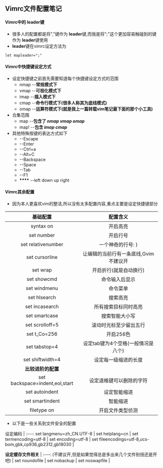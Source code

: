 ## Vimrc文件配置笔记

#### Vimrc中的 **leader**键
- 很多人的配置都是将","键作为 **leader**键,而我是将";"这个更加容易触碰到的键作为 **leader**键使用
-  **leader**键在vimrc设定方法为
```
let mapleader=";"
```

#### Vimrc中快捷键设定方式
- 设定快捷键之前首先需要知道每个快捷键设定方式的范围
	- nmap --**常规模式下**
	- vmap --**可视化模式下**
	- imap --**插入模式下**
	- cmap --**命令行模式下(很多人称其为底线模式)**
	- omap --**运算符模式下(就是我上一篇转载vim笔记最下面的那个小工具)**
- 合集范围
	- map --**包含了 *nmap vmap omap***
	- map! --**包含 *imap cmap***
- 其他特殊按键的表达方式如下
	- **<ESC>** --Escape
	- **<CR>** --Enter
	- **<C-A>** --Ctrl+a
	- **<A-C>** --Alt+C
	- **<BACKSPACE>** --Backspace
	- **<SPACE>** --Space
	- **<TAB>** --Tab
	- **<F1>** --F1
	- **<LEFT>****<DOWN>****<UP>****<RIGHT>** --left down up right

#### Vimrc其余配置
- 因为本人更喜欢vim的整洁,所以没有太多配置内容,重点主要是设定快捷键部分

基础配置 | 配置含义 
:---: | :---: |
syntax on | 开启高亮 
set number | 开启行号 
set relativenumber | 一个神奇的行号: )
set cursorline | 让编辑的当前行有一条底线,Gvim不建议开
set wrap | 开启折行(就是自动换行)
set showcmd | 命令输入后显示
set windmenu | 命令菜单
set hlsearch | 搜索高亮
set incasearch | 所有搜索目标同时高亮
set smartcase | 搜索智能大小写
set scrolloff=5 | 滚动时光标至少留出五行
set t_Co=256 | 开启256色
set tabstop=4 | 设定tab键为4个空格(一般情况是八个)
set shiftwidth=4 | 设定每一级缩进的长度
**比较进阶的配置** |
set backspace=indent,eol,start | 设定退格键可以删除的字符
set autoindent | 设定智能缩进
set smartindent | 智能缩进
filetype on | 开启文件类型侦测

- 以下是一些关系到文件安全的配置

设定编码 | 
:---: 
set langmenu=zh_CN.UTF-8 |
set helplang=cn |
set termencoding=utf-8 |
set encoding=utf-8 |
set fileencodings=utf-8,ucs-bom,gbk,cp936,gb2312,gb18030 |


**设定缓存文件相关** |
:---: 
(不建议开,但是如果觉得总是多出来几个文件别扭还是开吧) |
set noundofile |
set nobackup |
set noswapfile |
